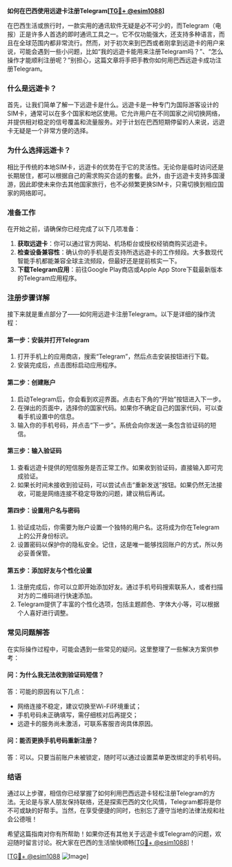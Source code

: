 **如何在巴西使用远遊卡注册Telegram[[TG💪+ @esim1088](https://t.me/s/esim1088)]**

在巴西生活或旅行时，一款实用的通讯软件无疑是必不可少的，而Telegram（电报）正是许多人首选的即时通讯工具之一。它不仅功能强大，还支持多种语言，而且在全球范围内都非常流行。然而，对于初次来到巴西或者刚拿到远遊卡的用户来说，可能会遇到一些小问题，比如“我的远遊卡能用来注册Telegram吗？”、“怎么操作才能顺利注册呢？”别担心，这篇文章将手把手教你如何用巴西远遊卡成功注册Telegram。

### **什么是远遊卡？**
首先，让我们简单了解一下远遊卡是什么。远遊卡是一种专门为国际游客设计的SIM卡，通常可以在多个国家和地区使用。它允许用户在不同国家之间切换网络，并提供相对稳定的信号覆盖和流量服务。对于计划在巴西短期停留的人来说，远遊卡无疑是一个非常方便的选择。

### **为什么选择远遊卡？**
相比于传统的本地SIM卡，远遊卡的优势在于它的灵活性。无论你是临时访问还是长期居住，都可以根据自己的需求购买合适的套餐。此外，由于远遊卡支持多国漫游，因此即使未来你去其他国家旅行，也不必频繁更换SIM卡，只需切换到相应国家的网络即可。

### **准备工作**
在开始之前，请确保你已经完成了以下几项准备：
1. **获取远遊卡**：你可以通过官方网站、机场柜台或授权经销商购买远遊卡。
2. **检查设备兼容性**：确认你的手机是否支持所选远遊卡的工作频段。大多数现代智能手机都能兼容全球主流频段，但最好还是提前核实一下。
3. **下载Telegram应用**：前往Google Play商店或Apple App Store下载最新版本的Telegram应用程序。

### **注册步骤详解**
接下来就是重点部分了——如何用远遊卡注册Telegram。以下是详细的操作流程：

#### **第一步：安装并打开Telegram**
1. 打开手机上的应用商店，搜索“Telegram”，然后点击安装按钮进行下载。
2. 安装完成后，点击图标启动应用程序。

#### **第二步：创建账户**
1. 启动Telegram后，你会看到欢迎界面。点击右下角的“开始”按钮进入下一步。
2. 在弹出的页面中，选择你的国家代码。如果你不确定自己的国家代码，可以查看手机设置中的信息。
3. 输入你的手机号码，并点击“下一步”。系统会向你发送一条包含验证码的短信。

#### **第三步：输入验证码**
1. 查看远遊卡提供的短信服务是否正常工作。如果收到验证码，直接输入即可完成验证。
2. 如果长时间未接收到验证码，可以尝试点击“重新发送”按钮。如果仍然无法接收，可能是网络连接不稳定导致的问题，建议稍后再试。

#### **第四步：设置用户名与密码**
1. 验证成功后，你需要为账户设置一个独特的用户名。这将成为你在Telegram上的公开身份标识。
2. 设置密码以保护你的隐私安全。记住，这是唯一能够找回账户的方式，所以务必妥善保管。

#### **第五步：添加好友与个性化设置**
1. 注册完成后，你可以立即开始添加好友。通过手机号码搜索联系人，或者扫描对方的二维码进行快速添加。
2. Telegram提供了丰富的个性化选项，包括主题颜色、字体大小等，可以根据个人喜好进行调整。

### **常见问题解答**
在实际操作过程中，可能会遇到一些常见的疑问。这里整理了一些解决方案供参考：

#### **问：为什么我无法收到验证码短信？**
答：可能的原因有以下几点：
- 网络连接不稳定，建议切换至Wi-Fi环境重试；
- 手机号码未正确填写，需仔细核对后再提交；
- 远遊卡的服务尚未激活，可联系客服咨询具体原因。

#### **问：能否更换手机号码重新注册？**
答：可以。只要当前账户未被锁定，随时可以通过设置菜单更改绑定的手机号码。

### **结语**
通过以上步骤，相信你已经掌握了如何利用巴西远遊卡轻松注册Telegram的方法。无论是与家人朋友保持联络，还是探索巴西的文化风情，Telegram都将是你不可或缺的好帮手。当然，在享受便捷的同时，也别忘了遵守当地的法律法规和社会公德哦！

希望这篇指南对你有所帮助！如果你还有其他关于远遊卡或Telegram的问题，欢迎随时留言讨论。祝大家在巴西的生活愉快顺畅[[TG💪+ @esim1088](https://t.me/s/esim1088)]！

[[TG💪+ @esim1088](https://t.me/s/esim1088) ![Image](https://i.postimg.cc/4NQfJmqS/Snipaste-2025-05-13-00-14-12.png)]
